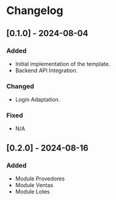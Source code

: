 # Changelog

## [0.1.0] - 2024-08-04
### Added
- Initial implementation of the template.
- Backend API Integration.

### Changed
- Login Adaptation.

### Fixed
- N/A

## [0.2.0] - 2024-08-16
### Added
- Module Provedores
- Module Ventas
- Module Lotes
